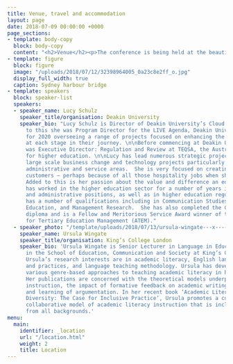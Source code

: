```yaml
---
title: Venue, travel and accommodation
layout: page
date: 2018-07-09 00:00:00 +0000
page_sections:
- template: body-copy
  block: body-copy
  content: "<h2>Venue</h2><p>The conference is being held at the beautiful Grand Hyatt</p><p>Hello</p>"
- template: figure
  block: figure
  image: "/uploads/2018/07/12/32398964005_0a23c8e2ff_o.jpg"
  display_full_width: true
  caption: Sydney harbour bridge
- template: speakers
  block: speaker-list
  speakers:
  - speaker_name: Lucy Schulz
    speaker_title/organisation: Deakin University
    speaker_bio: "Lucy Schulz is Director of Deakin University’s Cloud Campus.  Prior
      to this she was Program Director for the LIVE Agenda, Deakin University’s vision
      for 2020 overseeing a range of projects focused on enhancing the student experience
      at each stage in their journey. \n\nBefore commencing at Deakin University Lucy
      was Executive Director: Regulation and Review at TEQSA, the Australian regulator
      for higher education. \n\nLucy has lead numerous strategic projects including
      large scale business change and technology projects particularly in university
      administrative and service areas.  She is very focused on creating value for
      customers – perhaps because of all those hospitality jobs when she was young.
      Added to this is her passion about the value and difference an education makes.\n\nLucy
      has worked in the higher education sector for a number of years in both academic
      and administrative positions, as well as in higher education regulation.  She
      has a number of qualifications including in Communication Studies, Legal Studies,
      Education, and Management Research.  She has also completed the Company Directors
      diploma and is a Fellow and Meritorious Service Award winner of the Association
      for Tertiary Education Management (ATEM)."
  - speaker_photo: "/template/uploads/2018/07/13/ursula-wingate---x----250-306x---.jpg"
    speaker_name: Ursula Wingate
    speaker_title/organisation: King’s College London
    speaker_bio: 'Ursula Wingate is Senior Lecturer in Language in Education and works
      in the School of Education, Communication and Society at King’s College London.
      Ursula’s research interests are in academic literacy, English language policies
      and practices, and language teaching methodology. Ursula has developed and evaluated
      various genre-based approaches to teaching academic literacy in higher education.
      Her publications are concerned with the theoretical models underpinning literacy
      instruction, the impact of formative feedback on academic writing, and the teaching
      and learning of argumentation. In her recent book ‘Academic Literacy and Student
      Diversity: The Case for Inclusive Practice’, Ursula promotes a curriculum-embedded
      collaborative model of academic literacy instruction that is inclusive of students
      from all backgrounds.'
menu:
  main:
    identifier: _location
    url: "/location.html"
    weight: 2
    title: Location
---
```

